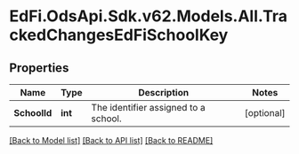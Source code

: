 # EdFi.OdsApi.Sdk.v62.Models.All.TrackedChangesEdFiSchoolKey

## Properties

Name | Type | Description | Notes
------------ | ------------- | ------------- | -------------
**SchoolId** | **int** | The identifier assigned to a school. | [optional] 

[[Back to Model list]](../../README.md#documentation-for-models) [[Back to API list]](../../README.md#documentation-for-api-endpoints) [[Back to README]](../../README.md)

